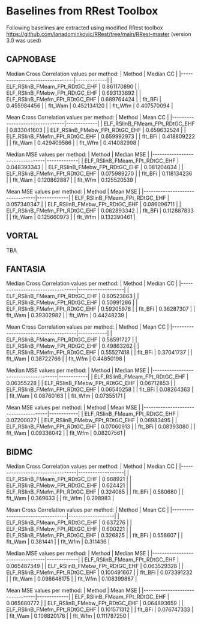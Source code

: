 # Baselines from RRest Toolbox

Following baselines are extracted using modified RRest toolbox https://github.com/lanadominkovic/RRest/tree/main/RRest-master (version 3.0 was used)

## CAPNOBASE
Median Cross Correlation values per method:
| Method                          | Median CC   |
|---------------------------------|-------------|
| ELF_RSlinB_FMeam_FPt_RDtGC_EHF  | 0.861170890 |
| ELF_RSlinB_FMebw_FPt_RDtGC_EHF  | 0.693133692 |
| ELF_RSlinB_FMefm_FPt_RDtGC_EHF  | 0.689764424 |
| flt_BFi                         | 0.455984456 |
| flt_Wam                         | 0.452134120 |
| flt_Wfm                         | 0.407570094 |

Mean Cross Correlation values per method:
| Method                          | Mean CC     |
|---------------------------------|-------------|
| ELF_RSlinB_FMeam_FPt_RDtGC_EHF  | 0.833041603 |
| ELF_RSlinB_FMebw_FPt_RDtGC_EHF  | 0.659632524 |
| ELF_RSlinB_FMefm_FPt_RDtGC_EHF  | 0.659992973 |
| flt_BFi                         | 0.418809222 |
| flt_Wam                         | 0.429409586 |
| flt_Wfm                         | 0.414082998 |

Median MSE values per method:
| Method                          | Median MSE  |
|---------------------------------|-------------|
| ELF_RSlinB_FMeam_FPt_RDtGC_EHF  | 0.048393343 |
| ELF_RSlinB_FMebw_FPt_RDtGC_EHF  | 0.081204634 |
| ELF_RSlinB_FMefm_FPt_RDtGC_EHF  | 0.075989270 |
| flt_BFi                         | 0.118134236 |
| flt_Wam                         | 0.120862887 |
| flt_Wfm                         | 0.125520539 |

Mean MSE values per method:
| Method                          | Mean MSE    |
|---------------------------------|-------------|
| ELF_RSlinB_FMeam_FPt_RDtGC_EHF  | 0.057340347 |
| ELF_RSlinB_FMebw_FPt_RDtGC_EHF  | 0.086096711 |
| ELF_RSlinB_FMefm_FPt_RDtGC_EHF  | 0.082893342 |
| flt_BFi                         | 0.112887833 |
| flt_Wam                         | 0.125660973 |
| flt_Wfm                         | 0.132390461 |


## VORTAL
TBA

## FANTASIA
Median Cross Correlation values per method:
| Method                           | Median CC         |
|----------------------------------|-------------------|
| ELF_RSlinB_FMeam_FPt_RDtGC_EHF       | 0.60523863 |
| ELF_RSlinB_FMebw_FPt_RDtGC_EHF       | 0.50991286 |
| ELF_RSlinB_FMefm_FPt_RDtGC_EHF       | 0.59205976 |
| flt_BFi                              | 0.36287307 |
| flt_Wam                              | 0.39302982 |
| flt_Wfm                              | 0.44248239 |

Mean Cross Correlation values per method:
| Method                           | Mean CC           |
|--------------------------------------|------------|
| ELF_RSlinB_FMeam_FPt_RDtGC_EHF       | 0.58591727 |
| ELF_RSlinB_FMebw_FPt_RDtGC_EHF       | 0.49863262 |
| ELF_RSlinB_FMefm_FPt_RDtGC_EHF       | 0.55527418 |
| flt_BFi                              | 0.37041737 |
| flt_Wam                              | 0.38722766 |
| flt_Wfm                              | 0.44850198 |

Median MSE values per method:
| Method                          | Median MSE  |
|--------------------------------------|------------|
| ELF_RSlinB_FMeam_FPt_RDtGC_EHF       | 0.06355228 |
| ELF_RSlinB_FMebw_FPt_RDtGC_EHF       | 0.06712853 |
| ELF_RSlinB_FMefm_FPt_RDtGC_EHF       | 0.06540258 |
| flt_BFi                              | 0.08264363 |
| flt_Wam                              | 0.08760163 |
| flt_Wfm                              | 0.07355171 |

Mean MSE values per method:
| Method                          | Mean MSE    |
|--------------------------------------|------------|
| ELF_RSlinB_FMeam_FPt_RDtGC_EHF       | 0.07200027 |
| ELF_RSlinB_FMebw_FPt_RDtGC_EHF       | 0.06983495 |
| ELF_RSlinB_FMefm_FPt_RDtGC_EHF       | 0.07060913 |
| flt_BFi                              | 0.08393080 |
| flt_Wam                              | 0.09336042 |
| flt_Wfm                              | 0.08207561 |



## BIDMC
Median Cross Correlation values per method:
| Method                           | Median CC         |
|----------------------------------|-------------------|
| ELF_RSlinB_FMeam_FPt_RDtGC_EHF   | 0.668921          |
| ELF_RSlinB_FMebw_FPt_RDtGC_EHF   | 0.624421          |
| ELF_RSlinB_FMefm_FPt_RDtGC_EHF   | 0.324085          |
| flt_BFi                          | 0.580680          |
| flt_Wam                          | 0.369633          |
| flt_Wfm                          | 0.298983          |

Mean Cross Correlation values per method:
| Method                           | Mean CC           |
|----------------------------------|-------------------|
| ELF_RSlinB_FMeam_FPt_RDtGC_EHF   | 0.637276          |
| ELF_RSlinB_FMebw_FPt_RDtGC_EHF   | 0.600221          |
| ELF_RSlinB_FMefm_FPt_RDtGC_EHF   | 0.326825          |
| flt_BFi                          | 0.558607          |
| flt_Wam                          | 0.381441          |
| flt_Wfm                          | 0.311436          |

Median MSE values per method:
| Method                          | Median MSE  |
|---------------------------------|-------------|
| ELF_RSlinB_FMeam_FPt_RDtGC_EHF  | 0.065487349 |
| ELF_RSlinB_FMebw_FPt_RDtGC_EHF  | 0.063529328 |
| ELF_RSlinB_FMefm_FPt_RDtGC_EHF  | 0.100491667 |
| flt_BFi                         | 0.073391232 |
| flt_Wam                         | 0.098648175 |
| flt_Wfm                         | 0.108399887 |

Mean MSE values per method:
| Method                          | Mean MSE    |
|---------------------------------|-------------|
| ELF_RSlinB_FMeam_FPt_RDtGC_EHF  | 0.065680772 |
| ELF_RSlinB_FMebw_FPt_RDtGC_EHF  | 0.064893659 |
| ELF_RSlinB_FMefm_FPt_RDtGC_EHF  | 0.101571312 |
| flt_BFi                         | 0.076747333 |
| flt_Wam                         | 0.108820176 |
| flt_Wfm                         | 0.111787250 |
